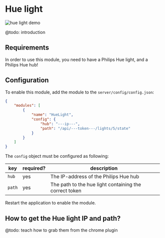 # Hue light

![hue light demo](../images/hue-light.gif)

@todo: introduction

## Requirements

In order to use this module, you need to have a Philips Hue light, and a Philips Hue hub!

## Configuration

To enable this module, add the module to the `server/config/config.json`:

```json
{
    "modules": [
        {
            "name": "HueLight",
            "config": {
                "hub": "---ip---",
                "path": "/api/---token---/lights/5/state"
            }
        }
    ]
}
```

The `config` object must be configured as following:

| key    | required? | description                                            |
| ------ | --------- | ------------------------------------------------------ |
| `hub`  | yes       | The IP-address of the Philips Hue hub                  |
| `path` | yes       | The path to the hue light containing the correct token |

Restart the application to enable the module.

## How to get the Hue light IP and path?

@todo: teach how to grab them from the chrome plugin
